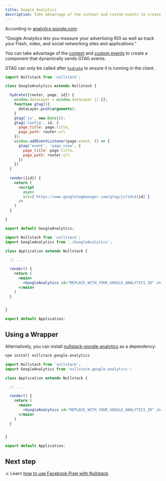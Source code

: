 ```yaml
---
title: Google Analytics
description: Take advantage of the context and custom events to create a component that dynamically sends GTAG events
---
```


According to [analytics.google.com](https://analytics.google.com):

"Google Analytics lets you measure your advertising ROI as well as track your Flash, video, and social networking sites and applications."

You can take advantage of the [context](/context) and [custom events](/context-page) to create a component that dynamically sends GTAG events.

GTAG can only be called after [`hydrate`](/full-stack-lifecycle) to ensure it is running in the client.

```jsx
import Nullstack from 'nullstack';

class GoogleAnalytics extends Nullstack {

  hydrate({router, page, id}) {
    window.dataLayer = window.dataLayer || [];
    function gtag(){
      dataLayer.push(arguments);
    }
    gtag('js', new Date());
    gtag('config', id, {
      page_title: page.title,
      page_path: router.url
    });
    window.addEventListener(page.event, () => {
      gtag('event', 'page_view', {
        page_title: page.title,
        page_path: router.url
      })
    })
  }
  
  render({id}) {
    return (
      <script 
        async
        src={`https://www.googletagmanager.com/gtag/js?id=${id}`}
      />
    )
  }

}

export default GoogleAnalytics;
```

```jsx
import Nullstack from 'nullstack';
import GoogleAnalytics from './GoogleAnalytics';

class Application extends Nullstack {

  // ...

  render() {
    return (
      <main>
        <GoogleAnalytics id="REPLACE_WITH_YOUR_GOOGLE_ANALYTICS_ID" />
      </main>
    )
  }


}

export default Application;
```

## Using a Wrapper

Alternatively, you can install [nullstack-google-analytics](https://github.com/Mortaro/nullstack-google-analytics) as a dependency:

```sh
npm install nullstack-google-analytics
```

```jsx
import Nullstack from 'nullstack';
import GoogleAnalytics from 'nullstack-google-analytics';

class Application extends Nullstack {

  // ...

  render() {
    return (
      <main>
        <GoogleAnalytics id="REPLACE_WITH_YOUR_GOOGLE_ANALYTICS_ID" />
      </main>
    )
  }


}

export default Application;
```

## Next step

⚔ Learn [how to use Facebook Pixel with Nullstack](/how-to-use-facebook-pixel-with-nullstack).